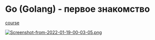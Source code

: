 # Go (Golang) - первое знакомство 
[course](https://stepik.org/course/100208/)

[![Screenshot-from-2022-01-19-00-03-05.png](https://i.postimg.cc/q7PH4cM9/Screenshot-from-2022-01-19-00-03-05.png)](https://postimg.cc/3yFcZvGB)